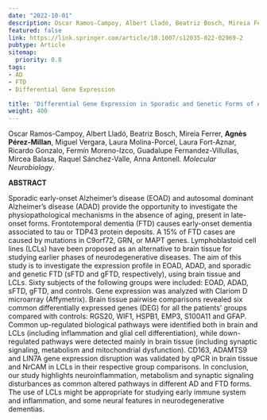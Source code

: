 ```yaml
---
date: "2022-10-01"
description: Oscar Ramos-Campoy, Albert Lladó, Beatriz Bosch, Mireia Ferrer, Agnès Pérez-Millan, Miguel Vergara, Laura Molina-Porcel, Laura Fort-Aznar, Ricardo Gonzalo, Fermín Moreno-Izco, Guadalupe Fernandez-Villullas, Mircea Balasa, Raquel Sánchez-Valle, Anna Antonell. 
featured: false
link: https://link.springer.com/article/10.1007/s12035-022-02969-2
pubtype: Article
sitemap:
  priority: 0.8
tags:
- AD
- FTD
- Differential Gene Expression

title: 'Differential Gene Expression in Sporadic and Genetic Forms of Alzheimer’s Disease and Frontotemporal Dementia in Brain Tissue and Lymphoblastoid Cell Lines'
weight: 400
---
```


Oscar Ramos-Campoy, Albert Lladó, Beatriz Bosch, Mireia Ferrer, **Agnès Pérez-Millan**, Miguel Vergara, Laura Molina-Porcel, Laura Fort-Aznar, Ricardo Gonzalo, Fermín Moreno-Izco, Guadalupe Fernandez-Villullas, Mircea Balasa, Raquel Sánchez-Valle, Anna Antonell. _Molecular Neurobiology_.

**ABSTRACT**

Sporadic early-onset Alzheimer’s disease (EOAD) and autosomal dominant Alzheimer’s disease (ADAD) provide the opportunity to investigate the physiopathological mechanisms in the absence of aging, present in late-onset forms. Frontotemporal dementia (FTD) causes early-onset dementia associated to tau or TDP43 protein deposits. A 15% of FTD cases are caused by mutations in C9orf72, GRN, or MAPT genes. Lymphoblastoid cell lines (LCLs) have been proposed as an alternative to brain tissue for studying earlier phases of neurodegenerative diseases. The aim of this study is to investigate the expression profile in EOAD, ADAD, and sporadic and genetic FTD (sFTD and gFTD, respectively), using brain tissue and LCLs. Sixty subjects of the following groups were included: EOAD, ADAD, sFTD, gFTD, and controls. Gene expression was analyzed with Clariom D microarray (Affymetrix). Brain tissue pairwise comparisons revealed six common differentially expressed genes (DEG) for all the patients’ groups compared with controls: RGS20, WIF1, HSPB1, EMP3, S100A11 and GFAP. Common up-regulated biological pathways were identified both in brain and LCLs (including inflammation and glial cell differentiation), while down-regulated pathways were detected mainly in brain tissue (including synaptic signaling, metabolism and mitochondrial dysfunction). CD163, ADAMTS9 and LIN7A gene expression disruption was validated by qPCR in brain tissue and NrCAM in LCLs in their respective group comparisons. In conclusion, our study highlights neuroinflammation, metabolism and synaptic signaling disturbances as common altered pathways in different AD and FTD forms. The use of LCLs might be appropriate for studying early immune system and inflammation, and some neural features in neurodegenerative dementias.

